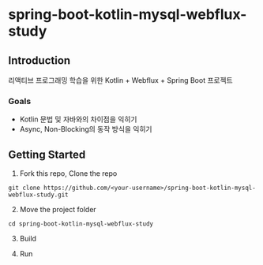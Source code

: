# spring-boot-kotlin-mysql-webflux-study

## Introduction
리액티브 프로그래밍 학습을 위한 Kotlin + Webflux + Spring Boot 프로젝트  

### Goals
- Kotlin 문법 및 자바와의 차이점을 익히기
- Async, Non-Blocking의 동작 방식을 익히기

## Getting Started
1. Fork this repo, Clone the repo
```shell
git clone https://github.com/<your-username>/spring-boot-kotlin-mysql-webflux-study.git
```
2. Move the project folder
```shell
cd spring-boot-kotlin-mysql-webflux-study
```
3. Build

4. Run
